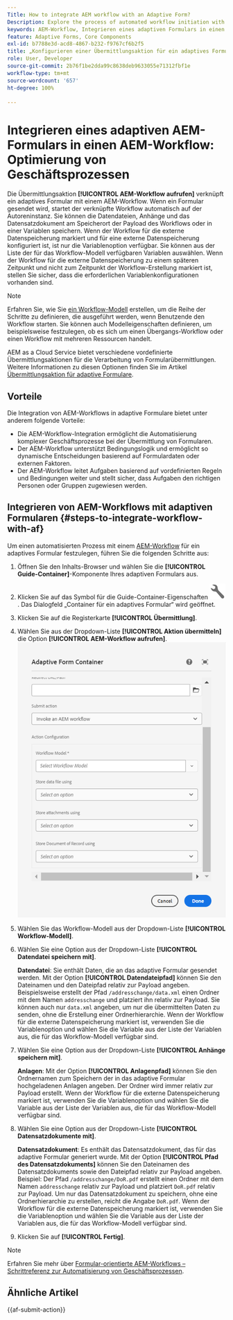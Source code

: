 ```yaml
---
Title: How to integrate AEM workflow with an Adaptive Form?
Description: Explore the process of automated workflow initiation with AEM Forms Submit Action.
keywords: AEM-Workflow, Integrieren eines adaptiven Formulars in einen AEM-Workflow, Aufrufen der AEM-Workflow-Übermittlungsaktion
feature: Adaptive Forms, Core Components
exl-id: b7788e3d-acd8-4867-b232-f9767cf6b2f5
title: „Konfigurieren einer Übermittlungsaktion für ein adaptives Formular?“
role: User, Developer
source-git-commit: 2b76f1be2dda99c8638deb9633055e71312fbf1e
workflow-type: tm+mt
source-wordcount: '657'
ht-degree: 100%

---
```


# Integrieren eines adaptiven AEM-Formulars in einen AEM-Workflow: Optimierung von Geschäftsprozessen

Die Übermittlungsaktion **[!UICONTROL AEM-Workflow aufrufen]** verknüpft ein adaptives Formular mit einem AEM-Workflow. Wenn ein Formular gesendet wird, startet der verknüpfte Workflow automatisch auf der Autoreninstanz. Sie können die Datendateien, Anhänge und das Datensatzdokument am Speicherort der Payload des Workflows oder in einer Variablen speichern. Wenn der Workflow für die externe Datenspeicherung markiert und für eine externe Datenspeicherung konfiguriert ist, ist nur die Variablenoption verfügbar. Sie können aus der Liste der für das Workflow-Modell verfügbaren Variablen auswählen. Wenn der Workflow für die externe Datenspeicherung zu einem späteren Zeitpunkt und nicht zum Zeitpunkt der Workflow-Erstellung markiert ist, stellen Sie sicher, dass die erforderlichen Variablenkonfigurationen vorhanden sind.

>[!NOTE]
>
>  Erfahren Sie, wie Sie [ein Workflow-Modell](https://experienceleague.adobe.com/docs/experience-manager-65/developing/extending-aem/extending-workflows/workflows-models.html?lang=de#extending-aem) erstellen, um die Reihe der Schritte zu definieren, die ausgeführt werden, wenn Benutzende den Workflow starten. Sie können auch Modelleigenschaften definieren, um beispielsweise festzulegen, ob es sich um einen Übergangs-Workflow oder einen Workflow mit mehreren Ressourcen handelt.

AEM as a Cloud Service bietet verschiedene vordefinierte Übermittlungsaktionen für die Verarbeitung von Formularübermittlungen. Weitere Informationen zu diesen Optionen finden Sie im Artikel [Übermittlungsaktion für adaptive Formulare](/help/forms/configure-submit-actions-core-components.md).

## Vorteile

Die Integration von AEM-Workflows in adaptive Formulare bietet unter anderem folgende Vorteile:

* Die AEM-Workflow-Integration ermöglicht die Automatisierung komplexer Geschäftsprozesse bei der Übermittlung von Formularen.
* Der AEM-Workflow unterstützt Bedingungslogik und ermöglicht so dynamische Entscheidungen basierend auf Formulardaten oder externen Faktoren.
* Der AEM-Workflow leitet Aufgaben basierend auf vordefinierten Regeln und Bedingungen weiter und stellt sicher, dass Aufgaben den richtigen Personen oder Gruppen zugewiesen werden.

<!--
## Prerequisites

Before using the **[!UICONTROL Invoke an AEM Workflow]** Submit Action configure the following for the **[!UICONTROL AEM DS settings service]** configuration: 

* **[!UICONTROL Processing Server URL]**: The Processing Server is the server where the Forms or AEM Workflow is triggered. This can be same as the URL of the AEM author instance or another server.

* **[!UICONTROL Processing Server User Name]**: Workflow user's username

* **[!UICONTROL Processing Server Password]**: Workflow user's password -->

## Integrieren von AEM-Workflows mit adaptiven Formularen {#steps-to-integrate-workflow-with-af}

Um einen automatisierten Prozess mit einem [AEM-Workflow](https://experienceleague.adobe.com/docs/experience-manager-65/developing/extending-aem/extending-workflows/workflows-models.html?lang=de#extending-aem) für ein adaptives Formular festzulegen, führen Sie die folgenden Schritte aus:

1. Öffnen Sie den Inhalts-Browser und wählen Sie die **[!UICONTROL Guide-Container]**-Komponente Ihres adaptiven Formulars aus.
1. Klicken Sie auf das Symbol für die Guide-Container-Eigenschaften ![Guide-Eigenschaften](/help/forms/assets/configure-icon.svg). Das Dialogfeld „Container für ein adaptives Formular“ wird geöffnet.
1. Klicken Sie auf die Registerkarte **[!UICONTROL Übermittlung]**.
1. Wählen Sie aus der Dropdown-Liste **[!UICONTROL Aktion übermitteln]** die Option **[!UICONTROL AEM-Workflow aufrufen]**.
   ![Aktionskonfiguration von „E-Mail senden“](/help/forms/assets/configure-invoke-aem-workflow.png)

1. Wählen Sie das Workflow-Modell aus der Dropdown-Liste **[!UICONTROL Workflow-Modell]**.
1. Wählen Sie eine Option aus der Dropdown-Liste **[!UICONTROL Datendatei speichern mit]**.

   **Datendatei**: Sie enthält Daten, die an das adaptive Formular gesendet werden. Mit der Option **[!UICONTROL Datendateipfad]** können Sie den Dateinamen und den Dateipfad relativ zur Payload angeben. Beispielsweise erstellt der Pfad `/addresschange/data.xml` einen Ordner mit dem Namen `addresschange` und platziert ihn relativ zur Payload. Sie können auch nur `data.xml` angeben, um nur die übermittelten Daten zu senden, ohne die Erstellung einer Ordnerhierarchie. Wenn der Workflow für die externe Datenspeicherung markiert ist, verwenden Sie die Variablenoption und wählen Sie die Variable aus der Liste der Variablen aus, die für das Workflow-Modell verfügbar sind.

1. Wählen Sie eine Option aus der Dropdown-Liste **[!UICONTROL Anhänge speichern mit]**.

   **Anlagen**: Mit der Option **[!UICONTROL Anlagenpfad]** können Sie den Ordnernamen zum Speichern der in das adaptive Formular hochgeladenen Anlagen angeben. Der Ordner wird immer relativ zur Payload erstellt. Wenn der Workflow für die externe Datenspeicherung markiert ist, verwenden Sie die Variablenoption und wählen Sie die Variable aus der Liste der Variablen aus, die für das Workflow-Modell verfügbar sind.

1. Wählen Sie eine Option aus der Dropdown-Liste **[!UICONTROL Datensatzdokumente mit]**.

   **Datensatzdokument**: Es enthält das Datensatzdokument, das für das adaptive Formular generiert wurde. Mit der Option **[!UICONTROL Pfad des Datensatzdokuments]** können Sie den Dateinamen des Datensatzdokuments sowie den Dateipfad relativ zur Payload angeben. Beispiel: Der Pfad `/addresschange/DoR.pdf` erstellt einen Ordner mit dem Namen `addresschange` relativ zur Payload und platziert `DoR.pdf` relativ zur Payload. Um nur das Datensatzdokument zu speichern, ohne eine Ordnerhierarchie zu erstellen, reicht die Angabe `DoR.pdf`. Wenn der Workflow für die externe Datenspeicherung markiert ist, verwenden Sie die Variablenoption und wählen Sie die Variable aus der Liste der Variablen aus, die für das Workflow-Modell verfügbar sind.
1. Klicken Sie auf **[!UICONTROL Fertig]**.

>[!NOTE]
>
> Erfahren Sie mehr über [Formular-orientierte AEM-Workflows – Schrittreferenz zur Automatisierung von Geschäftsprozessen](/help/forms/aem-forms-workflow-step-reference.md).

<!--
## Best Practices

* When configuring the **[!UICONTROL Invoke an AEM Workflow]** Submit Action, select the appropriate workflow model that aligns with the desired business process.
* In case, the workflow involves external data storage, be sure to configure the workflow accordingly. It is recommended to set up variables appropriately and in accordance with any external storage requirements. -->

## Ähnliche Artikel

{{af-submit-action}}
